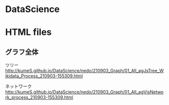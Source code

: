 # DataScience

# HTML files

## グラフ全体

ツリー
http://kumeS.github.io/DataScience/nedo/210903_Graph/01_All_agJsTree_Wikidata_Process_210903-155309.html

ネットワーク
http://kumeS.github.io/DataScience/nedo/210903_Graph/01_All_agVisNetwork_process_210903-155309.html


